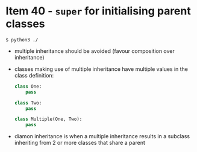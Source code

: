 # Item 40 - `super` for initialising parent classes

```shell
$ python3 ./
```

- multiple inheritance should be avoided (favour composition over inheritance)
- classes making use of multiple inheritance have multiple values in the class
    definition:

    ```python
    class One:
        pass

    class Two:
        pass

    class Multiple(One, Two):
        pass
    ```
- diamon inheritance is when a multiple inheritance results in a subclass
    inheriting from 2 or more classes that share a parent
